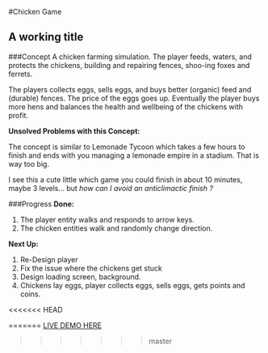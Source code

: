 #Chicken Game 
## A working title

###Concept
A chicken farming simulation. The player feeds, waters, and protects the chickens, building and repairing fences, shoo-ing foxes and ferrets.

The players collects eggs, sells eggs, and buys better (organic) feed and (durable) fences. The price of the eggs goes up. Eventually the player buys more hens and balances the health and wellbeing of the chickens with profit.

**Unsolved Problems with this Concept:** 

The concept is similar to Lemonade Tycoon which takes a few hours to finish and ends with you managing a lemonade empire in a stadium. That is way too big. 

I see this a cute little which game you could finish in about 10 minutes, maybe 3 levels... but _how can I avoid an anticlimactic finish ?_

###Progress
**Done:**

1. The player entity walks and responds to arrow keys.
2. The chicken entities walk and randomly change direction.

**Next Up:**

1. Re-Design player
2. Fix the issue where the chickens get stuck
3. Design loading screen, background.
4. Chickens lay eggs, player collects eggs, sells eggs, gets points and coins.


<<<<<<< HEAD

=======
<a href="http://thehack.github.com/bawk-b-kawk/game/craftyGame.html">LIVE DEMO HERE</a>
>>>>>>> master
